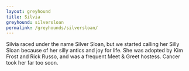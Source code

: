 ```yaml
---
layout: greyhound
title: Silvia
greyhound: silversloan
permalink: /greyhounds/silversloan/
---
```


Silvia raced under the name Silver Sloan, but we started calling her Silly Sloan because of her
silly antics and joy for life.  She was adopted by Kim Frost and Rick Russo, and was a frequent
Meet & Greet hostess.  Cancer took her far too soon.

